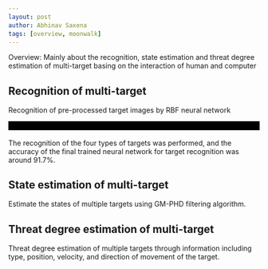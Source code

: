 ```yaml
---
layout: post
author: Abhinav Saxena
tags: [overview, moonwalk]
---
```


Overview: Mainly about the recognition, state estimation and threat degree estimation of multi-target basing on the interaction of human and computer 

## Recognition of multi-target 

Recognition of pre-processed target images by RBF neural network

![img_3.png](img_3.png)

The recognition of the four types of targets was performed, and the accuracy of the final trained neural network for target recognition was around 91.7%.


## State estimation of multi-target

Estimate the states of multiple targets using GM-PHD filtering algorithm.


## Threat degree estimation of multi-target

Threat degree estimation of multiple targets through information including type, position, velocity, and direction of movement of the target.
